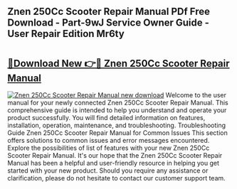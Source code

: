 ## Znen 250Cc Scooter Repair Manual PDf Free Download - Part-9wJ Service Owner Guide - User Repair Edition Mr6ty

# <h2><a href="http://bc63531.oget.top/?id=Znen+250Cc+Scooter+Repair+Manual">🔗Download New 👉🔴 Znen 250Cc Scooter Repair Manual</a></h2>

[![Znen 250Cc Scooter Repair Manual new download](https://i.imgur.com/5g1atiW.png)](http://bc63531.oget.top/?id=Znen+250Cc+Scooter+Repair+Manual)
Welcome to the user manual for your newly connected Znen 250Cc Scooter Repair Manual. This comprehensive guide is intended to help you understand and operate your product successfully. You will find detailed information on features, installation, operation, maintenance, and troubleshooting. Troubleshooting Guide Znen 250Cc Scooter Repair Manual for Common Issues This section offers solutions to common issues and error messages encountered. Explore the possibilities of list of features with your new Znen 250Cc Scooter Repair Manual. It's our hope that the Znen 250Cc Scooter Repair Manual has been a helpful and user-friendly resource in helping you get started with your new product. Should you require any assistance or clarification, please do not hesitate to contact our customer support team.
